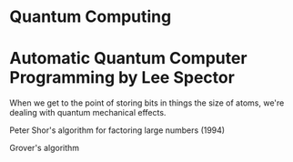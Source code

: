 # Quantum Computing


# Automatic Quantum Computer Programming by Lee Spector

When we get to the point of storing bits in things the size of atoms, we're dealing with quantum mechanical effects.

Peter Shor's algorithm for factoring large numbers (1994)

Grover's algorithm